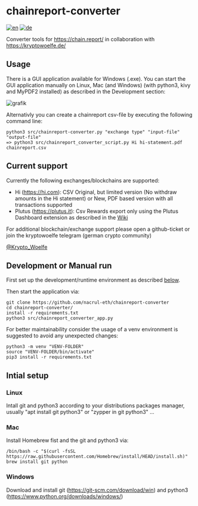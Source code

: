# chainreport-converter
[![en](https://img.shields.io/badge/lang-en-red.svg)](https://github.com/nacrul-eth/chainreport-converter/blob/main/README.md)
[![de](https://img.shields.io/badge/lang-de-green.svg)](https://github.com/nacrul-eth/chainreport-converter/blob/main/README.de.md)

Converter tools for <https://chain.report/> in collaboration with <https://kryptowoelfe.de/>

## Usage
There is a GUI application available for Windows (.exe).
You can start the GUI application manually on Linux, Mac (and Windows) (with python3, kivy and MyPDF2 installed) as described in the Development section: 

![grafik](https://github.com/nacrul-eth/chainreport-converter/assets/145897591/854117f9-0a94-4e35-8b91-5351e1a0cb1e)


Alternativly you can create a chainreport csv-file by executing the following command line:

    python3 src/chainreport-converter.py "exchange type" "input-file" "output-file"
    => python3 src/chainreport_converter_script.py Hi hi-statement.pdf chainreport.csv

## Current support
Currently the following exchanges/blockchains are supported:

- Hi (<https://hi.com>): CSV Original, but limited version (No withdraw amounts in the Hi statement) or New, PDF based version with all transactions supported
- Plutus (<https://plutus.it>): Csv Rewards export only using the Plutus Dashboard extension as described in the [Wiki](https://github.com/nacrul-eth/chainreport-converter/wiki/PlutusParserCsv)


For additional blockchain/exchange support please open a github-ticket or join the kryptowoelfe telegram (german crypto community) 

[@Krypto_Woelfe](https://t.me/kryptowoelfe)

## Development or Manual run
First set up the development/runtime environment as described [below](#-Initial-setup).

Then start the application via:

    git clone https://github.com/nacrul-eth/chainreport-converter
    cd chainreport-converter/
    install -r requirements.txt
    python3 src/chainreport_converter_app.py

For better maintainability consider the usage of a venv environment is suggested to avoid any unexpected changes:

    python3 -m venv "VENV-FOLDER"
    source "VENV-FOLDER/bin/activate"
    pip3 install -r requirements.txt

## Intial setup
### Linux
Intall git and python3 according to your distributions packages manager, usually "apt install git python3" or "zypper in git python3" ...
### Mac
Install Homebrew fist and the git and python3 via: 

    /bin/bash -c "$(curl -fsSL https://raw.githubusercontent.com/Homebrew/install/HEAD/install.sh)"
    brew install git python

### Windows
Download and install git (https://git-scm.com/download/win) and python3 (https://www.python.org/downloads/windows/)

